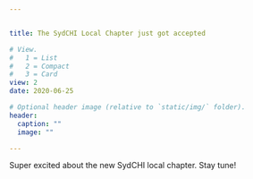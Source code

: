 ```yaml
---


title: The SydCHI Local Chapter just got accepted

# View.
#   1 = List
#   2 = Compact
#   3 = Card
view: 2
date: 2020-06-25

# Optional header image (relative to `static/img/` folder).
header:
  caption: ""
  image: ""

---
```

Super excited about the new SydCHI local chapter. 
Stay tune!


